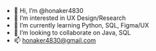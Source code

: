 - 👋 Hi, I’m @honaker4830
- 👀 I’m interested in UX Design/Research
- 🌱 I’m currently learning Python, SQL, Figma/UX 
- 💞️ I’m looking to collaborate on Java, SQL
- 📫 honaker4830@gmail.com

<!---
honaker4830/honaker4830 is a ✨ special ✨ repository because its `README.md` (this file) appears on your GitHub profile.
You can click the Preview link to take a look at your changes.
--->
